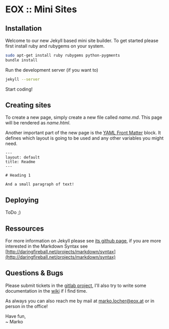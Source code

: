 # EOX :: Mini Sites

## Installation

Welcome to our new Jekyll based mini site builder. To get started please first install ruby and rubygems on your system.

```bash
sudo apt-get install ruby rubygems python-pygments
bundle install

```

Run the development server (if you want to)

```bash
jekyll --server
```

Start coding!

## Creating sites

To create a new page, simply create a new file called *name.md*. This page will be rendered as *name.html*.

Another important part of the new page is the [YAML Front Matter](https://github.com/mojombo/jekyll/wiki/YAML-Front-Matter) block. It defines which layout is going to be used and any other variables you might need.

```
---
layout: default
title: Readme
---

# Heading 1

And a small paragraph of text!

```

## Deploying

ToDo ;)

## Ressources

For more information on Jekyll please see [its github page](https://github.com/mojombo/jekyll/), if you are more interested in the Markdown Syntax see [http://daringfireball.net/projects/markdown/syntax](http://daringfireball.net/projects/markdown/syntax)

## Questions & Bugs

Please submit tickets in the [gitlab project](https://gitlab.eox.at/sites/scaffold), I'll also try to write some documentation in the [wiki](https://gitlab.eox.at/sites/scaffold/wikis/) if I find time.

As always you can also reach me by mail at [marko.locher@eox.at](mailto:marko.locher@eox.at) or in person in the office!

Have fun,<br />
~ Marko